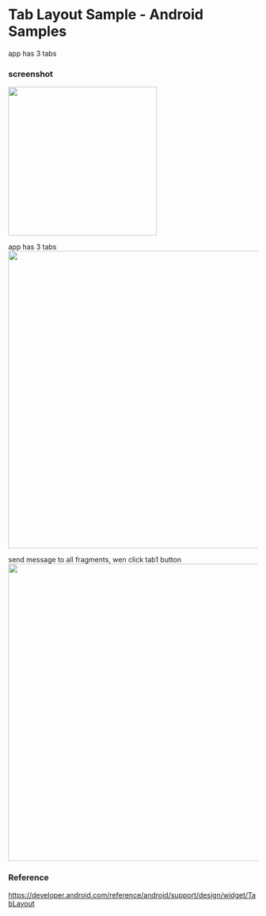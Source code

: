 Tab Layout Sample  - Android Samples
===============

app has 3 tabs <br/>

### screenshot <br/>
<image src="https://raw.githubusercontent.com/ohwada/Android_Samples/master/TabLayoutSample/screenshot/screenshot_tab_layout_page_tab1.png" width="300" /><br/>

app has 3 tabs <br/>
<image src="https://raw.githubusercontent.com/ohwada/Android_Samples/master/TabLayoutSample/screenshot/tab_layout_page.png" width="600" /><br/>

send message to all fragments, wen click tab1 button <br/>
<image src="https://raw.githubusercontent.com/ohwada/Android_Samples/master/TabLayoutSample/screenshot/tablayout_clicked.png" width="600" /><br/>

### Reference <br/>
https://developer.android.com/reference/android/support/design/widget/TabLayout

